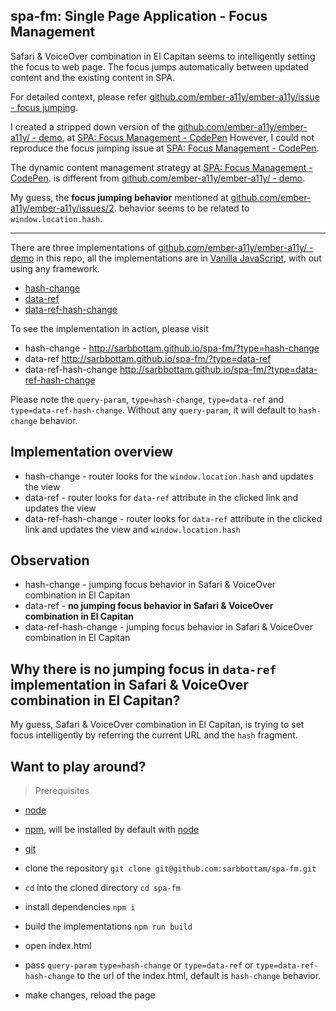 spa-fm: Single Page Application - Focus Management
---

Safari & VoiceOver combination in El Capitan seems to intelligently setting the focus to web page.
The focus jumps automatically between updated content and the existing content in SPA.

For detailed context, please refer [github.com/ember-a11y/ember-a11y/issue - focus jumping](https://github.com/ember-a11y/ember-a11y/issues/2).

I created a stripped down version of the [github.com/ember-a11y/ember-a11y/ - demo](http://ember-a11y.github.io/ember-a11y/), at [SPA: Focus Management - CodePen](http://codepen.io/sarbbottam/full/OXPwdQ/)
However, I could not reproduce the focus jumping issue at [SPA: Focus Management - CodePen](http://codepen.io/sarbbottam/full/OXPwdQ/).

The dynamic content management strategy at [SPA: Focus Management - CodePen](http://codepen.io/sarbbottam/full/OXPwdQ/). is different from [github.com/ember-a11y/ember-a11y/ - demo](http://ember-a11y.github.io/ember-a11y/).

My guess, the **focus jumping behavior** mentioned at [github.com/ember-a11y/ember-a11y/issues/2](https://github.com/ember-a11y/ember-a11y/issues/2). behavior seems to be related to `window.location.hash`.

---

There are three implementations of [github.com/ember-a11y/ember-a11y/ - demo](http://ember-a11y.github.io/ember-a11y/) in this repo,
all the implementations are in [Vanilla JavaScript](http://vanilla-js.com/), with out using any framework.

* [hash-change](https://github.com/sarbbottam/spa-fm/tree/master/lib/vanilla/hash-change)
* [data-ref](https://github.com/sarbbottam/spa-fm/tree/master/lib/vanilla/data-ref)
* [data-ref-hash-change](https://github.com/sarbbottam/spa-fm/tree/master/lib/vanilla/data-ref-hash-change)

To see the implementation in action, please visit
* hash-change - http://sarbbottam.github.io/spa-fm/?type=hash-change
* data-ref http://sarbbottam.github.io/spa-fm/?type=data-ref
* data-ref-hash-change http://sarbbottam.github.io/spa-fm/?type=data-ref-hash-change

Please note the `query-param`, `type=hash-change`, `type=data-ref` and `type=data-ref-hash-change`. Without any `query-param`, it will default to `hash-change` behavior.

## Implementation overview

* hash-change - router looks for the `window.location.hash` and updates the view
* data-ref - router looks for `data-ref` attribute in the clicked link and updates the view
* data-ref-hash-change - router looks for `data-ref` attribute in the clicked link and updates the view and `window.location.hash`

## Observation

* hash-change - jumping focus behavior in Safari & VoiceOver combination in El Capitan
* data-ref - **no jumping focus behavior in Safari & VoiceOver combination in El Capitan**
* data-ref-hash-change - jumping focus behavior in Safari & VoiceOver combination in El Capitan

## Why there is no jumping focus in `data-ref` implementation in Safari & VoiceOver combination in El Capitan?

My guess, Safari & VoiceOver combination in El Capitan, is trying to set focus intelligently by referring the current URL and the `hash` fragment.

## Want to play around?

>Prerequisites
- [node](https://nodejs.org/en/)
- [npm](https://www.npmjs.com/), will be installed by default with [node](https://nodejs.org/en/)
- [git](https://git-scm.com/book/en/v2/Getting-Started-Installing-Git)

- clone the repository `git clone git@github.com:sarbbottam/spa-fm.git`
- `cd` into the cloned directory `cd spa-fm`
- install dependencies `npm i`
- build the implementations `npm run build`
- open index.html
- pass `query-param` `type=hash-change` or `type=data-ref` or `type=data-ref-hash-change` to the url of the index.html, default is `hash-change` behavior.
- make changes, reload the page
